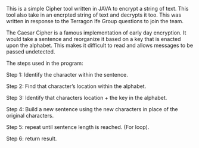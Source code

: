 This is a simple Cipher tool written in JAVA to encrypt a string of text.
This tool also take in an encrpted string of text and decrypts it too.
This was written in response to the Terragon Ife Group questions to join the team.


The Caesar Cipher is a famous implementation of early day encryption. 
It would take a sentence and reorganize it based on a key that is enacted upon the alphabet. 
This makes it difficult to read and allows messages to be passed undetected.


The steps used in the program:

Step 1: Identify the character within the sentence.

Step 2: Find that character’s location within the alphabet.

Step 3: Identify that characters location + the key in the alphabet.

Step 4: Build a new sentence using the new characters in place of the original characters.

Step 5: repeat until sentence length is reached. (For loop).

Step 6: return result.
